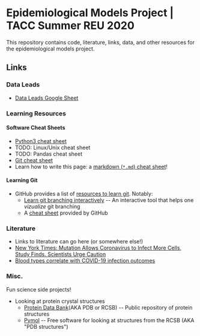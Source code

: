 # Epidemiological Models Project | TACC Summer REU 2020

This repository contains code, literature, links, data, and other resources for the epidemiological models project.

## Links

### Data Leads

* [Data Leads Google Sheet](https://docs.google.com/spreadsheets/d/1FKQZX744kTdjj02hgceGFqKhwf1taUW7aEF4IsTerak/edit#gid=0)

### Learning Resources

#### Software Cheat Sheets

* [Python3 cheat sheet](https://github.com/wilfredinni/python-cheatsheet)
* TODO: Linux/Unix cheat sheet
* TODO: Pandas cheat sheet
* [Git cheat sheet][1]
* Learn how to write this page: a [markdown (`*.md`) cheat sheet](https://github.com/adam-p/markdown-here/wiki/Markdown-Cheatsheet)!

#### Learning Git

* GitHub provides a list of [resources to learn git](https://try.github.io/). Notably:
   * [Learn git branching interactively](https://learngitbranching.js.org/) -- An interactive tool that helps one _vizualize_ git branching
   * A [cheat sheet][1] provided by GitHub

### Literature

* Links to literature can go here (or somewhere else!)
* [New York Times: Mutation Allows Coronavirus to Infect More Cells, Study Finds. Scientists Urge Caution](https://www.nytimes.com/2020/06/12/science/coronavirus-mutation-genetics-spike.html?searchResultPosition=1)
* [Blood types correlate with COVID-19 infection outcomes](https://www.nejm.org/doi/full/10.1056/NEJMoa2020283)

### Misc.

Fun science side projects!

* Looking at protein crystal structures
    * [Protein Data Bank](http://www.rcsb.org)(AKA PDB or RCSB) -- Public repository of protein structures
    * [Pymol](https://pymol.org/) -- Free software for looking at structures from the RCSB (AKA "PDB structures")


[1]: https://github.github.com/training-kit/downloads/github-git-cheat-sheet/ "git cheat sheet"
